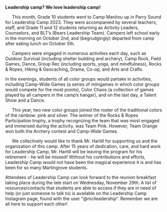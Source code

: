 ﻿**Leadership camp? We love leadership camp!**

`	`This month, Grade 10 students went to Camp Manitou up in Parry Sound for Leadership Camp 2023. They were accompanied by several teachers, staff, and Grade 11 and 12 students returning as Activity Leaders, Counselors, and BLT’s (Bears Leadership Team). Campers left school early in the morning on October 2nd, and (begrudgingly) departed from camp after eating lunch on October 5th.

`	`Campers were engaged in numerous activities each day, such as Outdoor Survival (including shelter building and archery), Camp Rock, Field Games, Dance, Group Rec (including sports, yoga, and mindfulness), Rocks & Ropes, Hiking & Geocaching, Drama, Co-op, and Arts and Crafts.

In the evenings, students of all color groups would partake in activities, including Camp-Wide Games (a series of minigames in which color groups would compete for the most points), Color Chaos (a collection of games played by all campers in the camp’s hangar), and on the last day, a Talent Show and a Dance.

`	`This year, two new color groups joined the roster of the traditional colors of the rainbow: pink and silver. The winner of the Rocks & Ropes Participation trophy, a trophy recognizing the team that was most engaged and immersed during the activity, was Team Pink. However, Team Orange won both the Archery contest and Camp-Wide Games.

`	`We collectively would like to thank Mr. Hartill for supporting us and the organization of this camp. After 15 years of dedication, care, and hard work for Leadership Camp, Mr. Hartill will be leaving the program for his retirement - he will be missed! Without his contributions and efforts, Leadership Camp would not have been the magical experience it is and has been for so many Martingrove students.

Attendees of Leadership Camp can look forward to the reunion breakfast taking place during the late start on Wednesday, November 29th. A list of resources/contacts that students are able to access if they are in need of help (or just someone to talk to) is available on the Leadership Camp Instagram page, found with the user “@mcileadership”. Remember we are all here to support each other!
